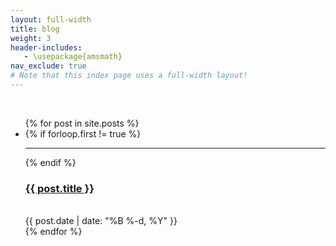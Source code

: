 ```yaml
---
layout: full-width
title: blog
weight: 3
header-includes:
   - \usepackage{amsmath}
nav_exclude: true
# Note that this index page uses a full-width layout!
---
```

  <br/>
  <ul class="content-listing ">
    {% for post in site.posts %}      
        <li class="listing">
          {% if forloop.first != true %}
            <hr class="slender">
          {% endif %}
          <a href="{{ post.url | prepend: site.baseurl }}"><h3 class="contrast">{{ post.title }}</h3></a>
          <br><span class="smaller">{{ post.date | date: "%B %-d, %Y" }}</span>  <br/>
          <!-- <div>{{ post.excerpt }}</div>  -->
        </li>
    {% endfor %}
  </ul>
